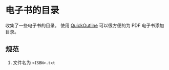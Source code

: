 # 电子书的目录

收集了一些电子书的目录。 使用 [QuickOutline](https://github.com/ririv/QuickOutline) 可以很方便的为 PDF 电子书添加目录。

## 规范

1. 文件名为 `<ISBN>.txt`
